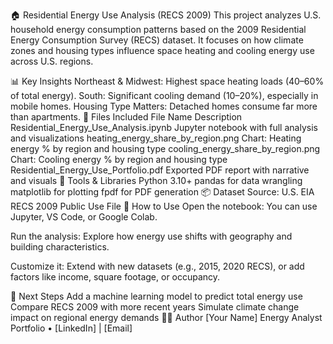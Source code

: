 🏠 Residential Energy Use Analysis (RECS 2009)
This project analyzes U.S. household energy consumption patterns based on the 2009 Residential Energy Consumption Survey (RECS) dataset. It focuses on how climate zones and housing types influence space heating and cooling energy use across U.S. regions.

📊 Key Insights
Northeast & Midwest: Highest space heating loads (40–60% of total energy).
South: Significant cooling demand (10–20%), especially in mobile homes.
Housing Type Matters: Detached homes consume far more than apartments.
📁 Files Included
File Name	Description
Residential_Energy_Use_Analysis.ipynb	Jupyter notebook with full analysis and visualizations
heating_energy_share_by_region.png	Chart: Heating energy % by region and housing type
cooling_energy_share_by_region.png	Chart: Cooling energy % by region and housing type
Residential_Energy_Use_Portfolio.pdf	Exported PDF report with narrative and visuals
🧰 Tools & Libraries
Python 3.10+
pandas for data wrangling
matplotlib for plotting
fpdf for PDF generation
📦 Dataset
Source: U.S. EIA RECS 2009 Public Use File
🧠 How to Use
Open the notebook:
You can use Jupyter, VS Code, or Google Colab.

Run the analysis:
Explore how energy use shifts with geography and building characteristics.

Customize it:
Extend with new datasets (e.g., 2015, 2020 RECS), or add factors like income, square footage, or occupancy.

🌱 Next Steps
Add a machine learning model to predict total energy use
Compare RECS 2009 with more recent years
Simulate climate change impact on regional energy demands
🧑‍💻 Author
[Your Name]
Energy Analyst Portfolio • [LinkedIn] | [Email]
